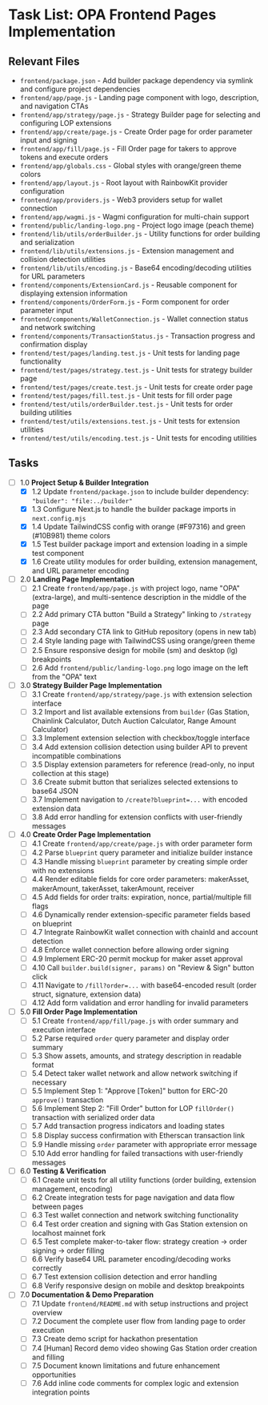# Task List: OPA Frontend Pages Implementation

## Relevant Files

- `frontend/package.json` - Add builder package dependency via symlink and configure project dependencies
- `frontend/app/page.js` - Landing page component with logo, description, and navigation CTAs
- `frontend/app/strategy/page.js` - Strategy Builder page for selecting and configuring LOP extensions
- `frontend/app/create/page.js` - Create Order page for order parameter input and signing
- `frontend/app/fill/page.js` - Fill Order page for takers to approve tokens and execute orders
- `frontend/app/globals.css` - Global styles with orange/green theme colors
- `frontend/app/layout.js` - Root layout with RainbowKit provider configuration
- `frontend/app/providers.js` - Web3 providers setup for wallet connection
- `frontend/app/wagmi.js` - Wagmi configuration for multi-chain support
- `frontend/public/landing-logo.png` - Project logo image (peach theme)
- `frontend/lib/utils/orderBuilder.js` - Utility functions for order building and serialization
- `frontend/lib/utils/extensions.js` - Extension management and collision detection utilities
- `frontend/lib/utils/encoding.js` - Base64 encoding/decoding utilities for URL parameters
- `frontend/components/ExtensionCard.js` - Reusable component for displaying extension information
- `frontend/components/OrderForm.js` - Form component for order parameter input
- `frontend/components/WalletConnection.js` - Wallet connection status and network switching
- `frontend/components/TransactionStatus.js` - Transaction progress and confirmation display
- `frontend/test/pages/landing.test.js` - Unit tests for landing page functionality
- `frontend/test/pages/strategy.test.js` - Unit tests for strategy builder page
- `frontend/test/pages/create.test.js` - Unit tests for create order page
- `frontend/test/pages/fill.test.js` - Unit tests for fill order page
- `frontend/test/utils/orderBuilder.test.js` - Unit tests for order building utilities
- `frontend/test/utils/extensions.test.js` - Unit tests for extension utilities
- `frontend/test/utils/encoding.test.js` - Unit tests for encoding utilities

## Tasks

- [ ] 1.0 **Project Setup & Builder Integration**
  - [x] 1.2 Update `frontend/package.json` to include builder dependency: `"builder": "file:../builder"`
  - [x] 1.3 Configure Next.js to handle the builder package imports in `next.config.mjs`
  - [x] 1.4 Update TailwindCSS config with orange (#F97316) and green (#10B981) theme colors
  - [x] 1.5 Test builder package import and extension loading in a simple test component
  - [x] 1.6 Create utility modules for order building, extension management, and URL parameter encoding

- [ ] 2.0 **Landing Page Implementation**
  - [ ] 2.1 Create `frontend/app/page.js` with project logo, name "OPA" (extra-large), and multi-sentence description in the middle of the page
  - [ ] 2.2 Add primary CTA button "Build a Strategy" linking to `/strategy` page
  - [ ] 2.3 Add secondary CTA link to GitHub repository (opens in new tab)
  - [ ] 2.4 Style landing page with TailwindCSS using orange/green theme
  - [ ] 2.5 Ensure responsive design for mobile (sm) and desktop (lg) breakpoints
  - [ ] 2.6 Add `frontend/public/landing-logo.png` logo image on the left from the "OPA" text

- [ ] 3.0 **Strategy Builder Page Implementation**
  - [ ] 3.1 Create `frontend/app/strategy/page.js` with extension selection interface
  - [ ] 3.2 Import and list available extensions from `builder` (Gas Station, Chainlink Calculator, Dutch Auction Calculator, Range Amount Calculator)
  - [ ] 3.3 Implement extension selection with checkbox/toggle interface
  - [ ] 3.4 Add extension collision detection using builder API to prevent incompatible combinations
  - [ ] 3.5 Display extension parameters for reference (read-only, no input collection at this stage)
  - [ ] 3.6 Create submit button that serializes selected extensions to base64 JSON
  - [ ] 3.7 Implement navigation to `/create?blueprint=...` with encoded extension data
  - [ ] 3.8 Add error handling for extension conflicts with user-friendly messages

- [ ] 4.0 **Create Order Page Implementation**
  - [ ] 4.1 Create `frontend/app/create/page.js` with order parameter form
  - [ ] 4.2 Parse `blueprint` query parameter and initialize builder instance
  - [ ] 4.3 Handle missing `blueprint` parameter by creating simple order with no extensions
  - [ ] 4.4 Render editable fields for core order parameters: makerAsset, makerAmount, takerAsset, takerAmount, receiver
  - [ ] 4.5 Add fields for order traits: expiration, nonce, partial/multiple fill flags
  - [ ] 4.6 Dynamically render extension-specific parameter fields based on blueprint
  - [ ] 4.7 Integrate RainbowKit wallet connection with chainId and account detection
  - [ ] 4.8 Enforce wallet connection before allowing order signing
  - [ ] 4.9 Implement ERC-20 permit mockup for maker asset approval
  - [ ] 4.10 Call `builder.build(signer, params)` on "Review & Sign" button click
  - [ ] 4.11 Navigate to `/fill?order=...` with base64-encoded result (order struct, signature, extension data)
  - [ ] 4.12 Add form validation and error handling for invalid parameters

- [ ] 5.0 **Fill Order Page Implementation**
  - [ ] 5.1 Create `frontend/app/fill/page.js` with order summary and execution interface
  - [ ] 5.2 Parse required `order` query parameter and display order summary
  - [ ] 5.3 Show assets, amounts, and strategy description in readable format
  - [ ] 5.4 Detect taker wallet network and allow network switching if necessary
  - [ ] 5.5 Implement Step 1: "Approve [Token]" button for ERC-20 `approve()` transaction
  - [ ] 5.6 Implement Step 2: "Fill Order" button for LOP `fillOrder()` transaction with serialized order data
  - [ ] 5.7 Add transaction progress indicators and loading states
  - [ ] 5.8 Display success confirmation with Etherscan transaction link
  - [ ] 5.9 Handle missing `order` parameter with appropriate error message
  - [ ] 5.10 Add error handling for failed transactions with user-friendly messages

- [ ] 6.0 **Testing & Verification**
  - [ ] 6.1 Create unit tests for all utility functions (order building, extension management, encoding)
  - [ ] 6.2 Create integration tests for page navigation and data flow between pages
  - [ ] 6.3 Test wallet connection and network switching functionality
  - [ ] 6.4 Test order creation and signing with Gas Station extension on localhost mainnet fork
  - [ ] 6.5 Test complete maker-to-taker flow: strategy creation → order signing → order filling
  - [ ] 6.6 Verify base64 URL parameter encoding/decoding works correctly
  - [ ] 6.7 Test extension collision detection and error handling
  - [ ] 6.8 Verify responsive design on mobile and desktop breakpoints

- [ ] 7.0 **Documentation & Demo Preparation**
  - [ ] 7.1 Update `frontend/README.md` with setup instructions and project overview
  - [ ] 7.2 Document the complete user flow from landing page to order execution
  - [ ] 7.3 Create demo script for hackathon presentation
  - [ ] 7.4 [Human] Record demo video showing Gas Station order creation and filling
  - [ ] 7.5 Document known limitations and future enhancement opportunities
  - [ ] 7.6 Add inline code comments for complex logic and extension integration points
